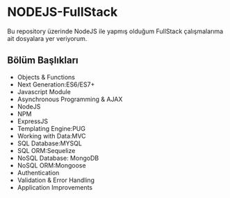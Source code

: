 # NODEJS-FullStack

Bu repository üzerinde NodeJS ile yapmış olduğum FullStack çalışmalarıma ait dosyalara yer veriyorum.

## Bölüm Başlıkları

- Objects & Functions
- Next Generation:ES6/ES7+
- Javascript Module
- Asynchronous Programming & AJAX
- NodeJS
- NPM
- ExpressJS
- Templating Engine:PUG
- Working with Data:MVC
- SQL Database:MYSQL
- SQL ORM:Sequelize
- NoSQL Database: MongoDB
- NoSQL ORM:Mongoose
- Authentication
- Validation & Error Handling
- Application Improvements
